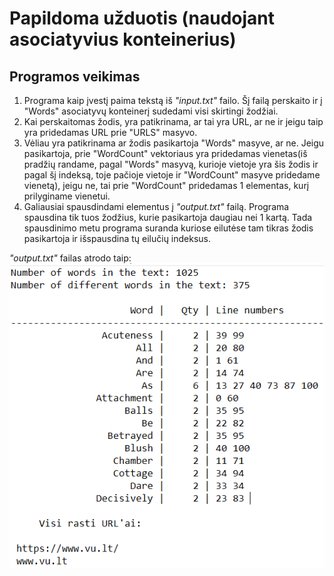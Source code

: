 # Papildoma užduotis (naudojant asociatyvius konteinerius)

## Programos veikimas
  1. Programa kaip įvestį paima tekstą iš *"input.txt"* failo. Šį failą perskaito ir į "Words" asociatyvų konteinerį sudedami visi skirtingi žodžiai. 
  2. Kai perskaitomas žodis, yra patikrinama, ar tai yra URL, ar ne ir jeigu taip yra pridedamas URL prie "URLS" masyvo.
  3. Vėliau yra patikrinama ar žodis pasikartoja "Words" masyve, ar ne. Jeigu pasikartoja, prie "WordCount" vektoriaus yra pridedamas vienetas(iš pradžių randame, pagal "Words" masyvą, kurioje vietoje yra šis žodis ir pagal šį indeksą, toje pačioje vietoje ir "WordCount" masyve pridedame vienetą), jeigu ne, tai prie "WordCount" pridedamas 1 elementas, kurį prilyginame vienetui.
  4.  Galiausiai spausdindami elementus į *"output.txt"* failą. Programa spausdina tik tuos žodžius, kurie pasikartoja daugiau nei 1 kartą. Tada spausdinimo metu programa suranda kuriose eilutėse tam tikras žodis pasikartoja ir išspausdina tų eilučių indeksus.
  
  *"output.txt"* failas atrodo taip:</br>
  ![output](output.png)
